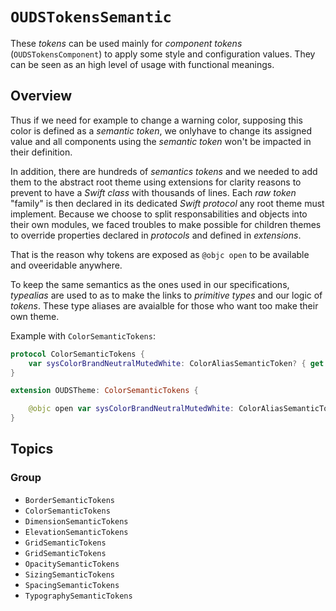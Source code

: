 # ``OUDSTokensSemantic``

These _tokens_  can be used mainly for _component tokens_ (``OUDSTokensComponent``) to apply some style and configuration values.
They can be seen as an high level of usage with functional meanings.

## Overview

Thus if we need for example to change a warning color, supposing this color is defined as a _semantic token_, we onlyhave to change its assigned value and all components using the _semantic token_ won't be impacted in their definition.

In addition, there are hundreds of _semantics tokens_ and we needed to add them to the abstract root theme using extensions for clarity reasons to prevent to have a _Swift class_ with thousands of lines. Each _raw token_ "family" is then declared in its dedicated _Swift protocol_ any root theme must implement. Because we choose to split responsabilities and objects into their own modules, we faced troubles to make possible for children themes to override properties declared in _protocols_ and defined in _extensions_.

That is the reason why tokens are exposed as `@objc open` to be available and oveeridable anywhere. 

To keep the same semantics as the ones used in our specifications, _typealias_ are used to as to make the links to _primitive types_ and our logic of _tokens_. These type aliases are avaialble for those who want too make their own theme.

Example with ``ColorSemanticTokens``:

```swift
protocol ColorSemanticTokens {
    var sysColorBrandNeutralMutedWhite: ColorAliasSemanticToken? { get }
}

extension OUDSTheme: ColorSemanticTokens {

    @objc open var sysColorBrandNeutralMutedWhite: ColorAliasSemanticToken? { ColorRawTokens.colorFunctionalWhite }
}
```

## Topics

### Group

- ``BorderSemanticTokens``
- ``ColorSemanticTokens``
- ``DimensionSemanticTokens``
- ``ElevationSemanticTokens``
- ``GridSemanticTokens``
- ``GridSemanticTokens``
- ``OpacitySemanticTokens``
- ``SizingSemanticTokens``
- ``SpacingSemanticTokens``
- ``TypographySemanticTokens``
